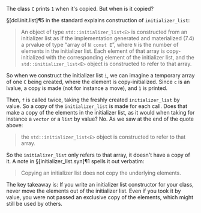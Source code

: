 The class `C` prints `1` when it's copied. But when is it copied?

§[dcl.init.list]¶5 in the standard explains construction of `initializer_list`:
> An object of type `std::initializer_list<E>` is constructed from an initializer list as if the implementation generated and materialized (7.4) a prvalue of type “array of `N const E`”, where `N` is the number of elements in the initializer list. Each element of that array is copy-initialized with the corresponding element of the initializer list, and the `std::initializer_list<E>` object is constructed to refer to that array.

So when we construct the initializer list `i`, we can imagine a temporary array of  one `C` being created, where the element is copy-initialized. Since `c` is an lvalue, a copy is made (not for instance a move), and `1` is printed.

Then, `f` is called twice, taking the freshly created `initializer_list` by value. So a copy of the `initializer_list` is made for each call. Does that make a copy of the elements in the initializer list, as it would when taking for instance a `vector` or a `list` by value? No. As we saw at the end of the quote above:

>  the `std::initializer_list<E>` object is constructed to refer to that array.

So the `initializer_list` only refers to that array, it doesn't have a copy of it. A note in §[initializer_list.syn]¶1 spells it out verbatim:

> Copying an initializer list does not copy the underlying elements.

The key takeaway is: If you write an initializer list constructor for your class, never move the elements out of the initializer list. Even if you took it by value, you were not passed an exclusive copy of the elements, which might still be used by others.